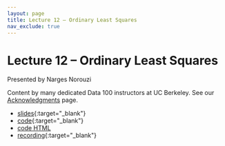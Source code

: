 ```yaml
---
layout: page
title: Lecture 12 – Ordinary Least Squares
nav_exclude: true
---
```


# Lecture 12 – Ordinary Least Squares

Presented by Narges Norouzi

Content by many dedicated Data 100 instructors at UC Berkeley. See our [Acknowledgments](../../acks) page.

- [slides](https://docs.google.com/presentation/d/1a_e4DSItpbjcOWmnhVDJE4uZqeCkD5p0brl2UXbdvnk/edit?usp=sharing){:target="_blank"}
- [code](http://data100.datahub.berkeley.edu/hub/user-redirect/git-pull?repo=https%3A%2F%2Fgithub.com%2FDS-100%2Ffa23-student&urlpath=lab%2Ftree%2Ffa23-student%2Flecture%2Flec12%2Flec12.ipynb&branch=main){:target="_blank"}
- [code HTML](../../resources/assets/lectures/lec12/lec12.html)
- [recording](https://youtu.be/lA-t54Y-YGQ){:target="_blank"}